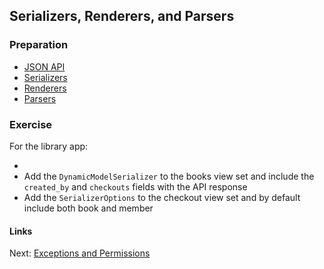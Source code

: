 ## Serializers, Renderers, and Parsers

### Preparation
- [JSON API](http://jsonapi.org/)
- [Serializers](http://www.django-rest-framework.org/api-guide/serializers/)
- [Renderers](http://www.django-rest-framework.org/api-guide/renderers/)
- [Parsers](http://www.django-rest-framework.org/api-guide/parsers/)

### Exercise
For the library app:

- 
- Add the `DynamicModelSerializer` to the books view set and include the `created_by` and
    `checkouts` fields with the API response
- Add the `SerializerOptions` to the checkout view set and by default include both book and member

#### Links
Next: [Exceptions and Permissions](../04-exceptions/exceptions.md)